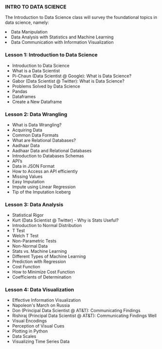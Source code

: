 <h3>INTRO TO DATA SCIENCE</h3>
<div class="pretty-format">
<p>The Introduction to Data Science class will survey the foundational topics in data science, namely:</p>
<li>Data Manipulation</li>
<li>Data Analysis with Statistics and Machine Learning</li>
<li>Data Communication with Information Visualization</li>
<h3>Lesson 1: Introduction to Data Science</h3>
<ul>
<li>Introduction to Data Science</li>
<li>What is a Data Scientist</li>
<li>Pi-Chaun (Data Scientist @ Google): What is Data Science?</li>
<li>Gabor (Data Scientist @ Twitter): What is Data Science?</li>
<li>Problems Solved by Data Science </li>
<li>Pandas</li>
<li>Dataframes</li>
<li>Create a New Dataframe</li>
</ul>

<h3>Lesson 2: Data Wrangling</h3>

<ul>
<li>What is Data Wrangling?</li>
<li>Acquiring Data</li>
<li>Common Data Formats</li>
<li>What are Relational Databases?</li>
<li>Aadhaar Data </li>
<li>Aadhaar Data and Relational Databases</li>
<li>Introduction to Databases Schemas</li>
<li>API’s</li>
<li>Data in JSON Format</li>
<li>How to Access an API efficiently </li>
<li>Missing Values</li>
<li>Easy Imputation</li>
<li>Impute using Linear Regression</li>
<li>Tip of the Imputation Iceberg</li>
</ul>

<h3>Lesson 3: Data Analysis</h3>

<ul>
<li>Statistical Rigor</li>
<li>Kurt (Data Scientist @ Twitter) - Why is Stats Useful?</li>
<li>Introduction to Normal Distribution</li>
<li>T Test</li>
<li>Welch T Test</li>
<li>Non-Parametric Tests</li>
<li>Non-Normal Data</li>
<li>Stats vs. Machine Learning</li>
<li>Different Types of Machine Learning</li>
<li>Prediction with Regression </li>
<li>Cost Function</li>
<li>How to Minimize Cost Function</li>
<li>Coefficients of Determination</li>
</ul>

<h3>Lesson 4: Data Visualization</h3>

<ul>
<li>Effective Information Visualization</li>
<li>Napoleon's March on Russia</li>
<li>Don (Principal Data Scientist @ AT&amp;T): Communicating Findings</li>
<li>Rishiraj (Principal Data Scientist @ AT&amp;T): Communicating Findings Well</li>
<li>Visual Encodings</li>
<li>Perception of Visual Cues</li>
<li>Plotting in Python</li>
<li>Data Scales</li>
<li>Visualizing Time Series Data</li>
</ul>
</div>
